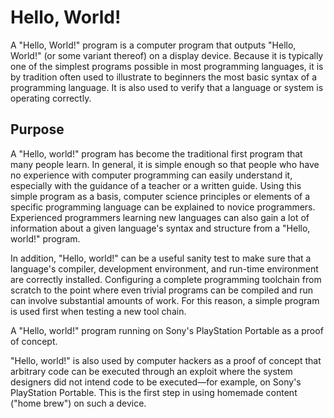 Hello, World!
======

A "Hello, World!" program is a computer program that outputs "Hello, World!" (or some variant thereof) on a display device. Because it is typically one of the simplest programs possible in most programming languages, it is by tradition often used to illustrate to beginners the most basic syntax of a programming language. It is also used to verify that a language or system is operating correctly.

Purpose
-------

A "Hello, world!" program has become the traditional first program that many people learn. In general, it is simple enough so that people who have no experience with computer programming can easily understand it, especially with the guidance of a teacher or a written guide. Using this simple program as a basis, computer science principles or elements of a specific programming language can be explained to novice programmers. Experienced programmers learning new languages can also gain a lot of information about a given language's syntax and structure from a "Hello, world!" program.

In addition, "Hello, world!" can be a useful sanity test to make sure that a language's compiler, development environment, and run-time environment are correctly installed. Configuring a complete programming toolchain from scratch to the point where even trivial programs can be compiled and run can involve substantial amounts of work. For this reason, a simple program is used first when testing a new tool chain.

A "Hello, world!" program running on Sony's PlayStation Portable as a proof of concept.

"Hello, world!" is also used by computer hackers as a proof of concept that arbitrary code can be executed through an exploit where the system designers did not intend code to be executed—for example, on Sony's PlayStation Portable. This is the first step in using homemade content ("home brew") on such a device.